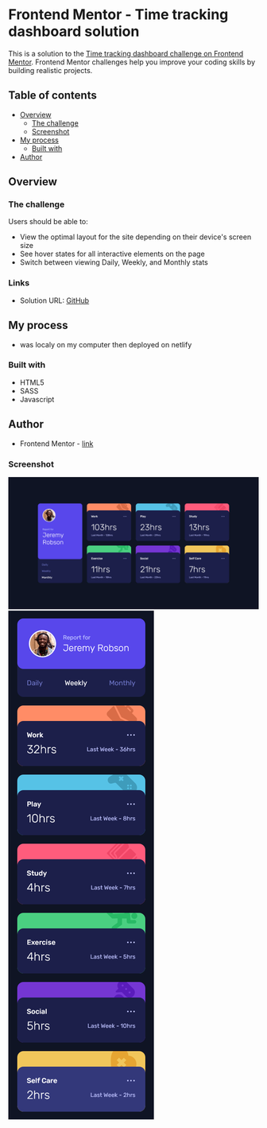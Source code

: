 # Frontend Mentor - Time tracking dashboard solution

This is a solution to the [Time tracking dashboard challenge on Frontend Mentor](https://www.frontendmentor.io/challenges/time-tracking-dashboard-UIQ7167Jw). Frontend Mentor challenges help you improve your coding skills by building realistic projects. 

## Table of contents

- [Overview](#overview)
  - [The challenge](#the-challenge)
  - [Screenshot](#screenshot)
- [My process](#my-process)
  - [Built with](#built-with)
- [Author](#author)

## Overview

### The challenge

Users should be able to:

- View the optimal layout for the site depending on their device's screen size
- See hover states for all interactive elements on the page
- Switch between viewing Daily, Weekly, and Monthly stats

### Links

- Solution URL: [GitHub](https://github.com/oehs7/time-tracking-dashboard)

## My process

- was localy on my computer then deployed on netlify
### Built with

- HTML5
- SASS
- Javascript

## Author

- Frontend Mentor - [link](https://www.frontendmentor.io/profile/oehs7)

### Screenshot

![desktop](./desktop.png)
![mobile](./mobile.png)
